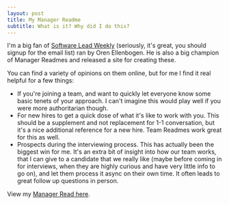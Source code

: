 ```yaml
---
layout: post
title: My Manager Readme
subtitle: What is it? Why did I do this?
---
```


I'm a big fan of <a href="http://softwareleadweekly.com/" target="_blank">Software Lead Weekly</a> (seriously, it's great, you should signup for the email list) ran by Oren Ellenbogen. He is also a big champion of Manager Readmes and released a site for creating these.

You can find a variety of opinions on them online, but for me I find it real helpful for a few things:
- If you're joining a team, and want to quickly let everyone know some basic tenets of your approach. I can't imagine this would play well if you were more authoritarian though.
- For new hires to get a quick dose of what it's like to work with you. This should be a supplement and not replacement for 1-1 conversation, but it's a nice additional reference for a new hire. Team Readmes work great for this as well.
- Prospects during the interviewing process. This has actually been the biggest win for me. It's an extra bit of insight into how our team works, that I can give to a candidate that we really like (maybe before coming in for interviews, when they are highly curious and have very little info to go on), and let them process it async on their own time. It often leads to great follow up questions in person.


View my <a href="https://managerreadme.com/readme/jasonbrown" target="_blank">Manager Read here</a>.